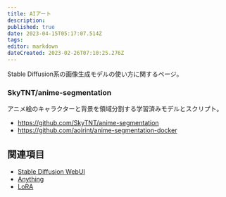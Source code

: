 ```yaml
---
title: AIアート
description: 
published: true
date: 2023-04-15T05:17:07.514Z
tags: 
editor: markdown
dateCreated: 2023-02-26T07:10:25.276Z
---
```


Stable Diffusion系の画像生成モデルの使い方に関するページ。

### SkyTNT/anime-segmentation

アニメ絵のキャラクターと背景を領域分割する学習済みモデルとスクリプト。

- <https://github.com/SkyTNT/anime-segmentation>
- <https://github.com/aoirint/anime-segmentation-docker>

## 関連項目

- [Stable Diffusion WebUI](/stable_diffusion_webui)
- [Anything](/anything)
- [LoRA](/lora)
